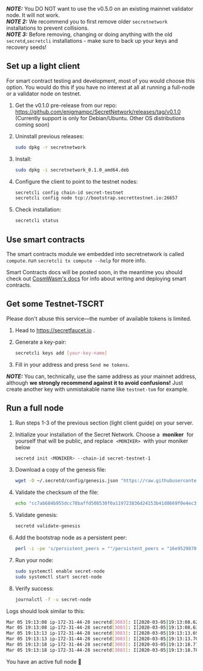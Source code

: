 **_NOTE:_** You DO NOT want to use the v0.5.0 on an existing mainnet validator node. It will not work. <br>
**_NOTE 2:_** We recommend you to first remove older `secretnetwork` installations to prevent collisions. <br>
**_NOTE 3:_** Before removing, changing or doing anything with the old `secretd`,`secretcli` installations - make sure to back up your keys and recovery seeds!

## Set up a light client

For smart contract testing and development, most of you would choose this option.
You would do this if you have no interest at all at running a full-node or a validator node on testnet.

1. Get the v0.1.0 pre-release from our repo: https://github.com/enigmampc/SecretNetwork/releases/tag/v0.1.0
   (Currently support is only for Debian/Ubuntu. Other OS distributions coming soon)
2. Uninstall previous releases:

   ```bash
   sudo dpkg -r secretnetwork
   ```

3. Install:

   ```bash
   sudo dpkg -i secretnetwork_0.1.0_amd64.deb
   ```

4. Configure the client to point to the testnet nodes:

   ```bash
   secretcli config chain-id secret-testnet
   secretcli config node tcp://bootstrap.secrettestnet.io:26657
   ```

5. Check installation:

   ```bash
   secretcli status
   ```

## Use smart contracts

The smart contracts module we embedded into secretnetwork is called `compute`.
run `secretcli tx compute --help` for more info.

Smart Contracts docs will be posted soon, in the meantime you should check out [CosmWasm's docs](https://github.com/confio/cosmwasm) for info about writing and deploying smart contracts.

## Get some Testnet-TSCRT

Please don't abuse this service—the number of available tokens is limited.

1. Head to https://secretfaucet.io .
2. Generate a key-pair:

   ```bash
   secretcli keys add [your-key-name]
   ```

3. Fill in your address and press `Send me tokens`.

**_NOTE:_** You can, technically, use the same address as your mainnet address, although **we strongly recommend against it to avoid confusions!** Just create another key with unmistakable name like `testnet-tom` for example.

## Run a full node

1. Run steps 1-3 of the previous section (light client guide) on your server.
2. Initialize your installation of the Secret Network. Choose a  **moniker**  for yourself that will be public, and replace  `<MONIKER>`  with your moniker below

   ```bash
   secretd init <MONIKER> --chain-id secret-testnet-1
   ```

3. Download a copy of the genesis file:

   ```bash
   wget -O ~/.secretd/config/genesis.json "https://raw.githubusercontent.com/enigmampc/SecretNetwork/master/secret-testnet-1-genesis.json"
   ```

4. Validate the checksum of the file:

   ```bash
   echo "cc7ab684b955dcc78baffd508530f0a119723836d24153b41d8669f0e4ec3caa $HOME/.secretd/config/genesis.json" | sha256sum --check
   ```

5. Validate genesis:

   ```bash
   secretd validate-genesis
   ```

6. Add the bootstrap node as a persistent peer:

   ```bash
   perl -i -pe 's/persistent_peers = ""/persistent_peers = "16e95298703bfbf6565a1cbb6691cf30129f52ca\@bootstrap.secrettestnet.io:26656"/' ~/.secretd/config/config.toml
   ```

7. Run your node:

   ```bash
   sudo systemctl enable secret-node
   sudo systemctl start secret-node
   ```

8. Verify success:

   ```bash
   journalctl -f -u secret-node
   ```

Logs should look similar to this:

```bash
Mar 05 19:13:08 ip-172-31-44-28 secretd[3083]: I[2020-03-05|19:13:08.623] Executed block                               module=state height=1920 validTxs=0 invalidTxs=0
Mar 05 19:13:08 ip-172-31-44-28 secretd[3083]: I[2020-03-05|19:13:08.633] Committed state                              module=state height=1920 txs=0 appHash=079C94F8198AC7F25BF5CF453F12B56A73816A4D07BA01630D3138A66136B340
Mar 05 19:13:13 ip-172-31-44-28 secretd[3083]: I[2020-03-05|19:13:13.698] Executed block                               module=state height=1921 validTxs=0 invalidTxs=0
Mar 05 19:13:13 ip-172-31-44-28 secretd[3083]: I[2020-03-05|19:13:13.707] Committed state                              module=state height=1921 txs=0 appHash=1CB9AA6337DCF83F09687965CEF539FD25AA17F5BB8AF520575A891CFB05A178
Mar 05 19:13:18 ip-172-31-44-28 secretd[3083]: I[2020-03-05|19:13:18.775] Executed block                               module=state height=1922 validTxs=0 invalidTxs=0
Mar 05 19:13:18 ip-172-31-44-28 secretd[3083]: I[2020-03-05|19:13:18.784] Committed state                              module=state height=1922 txs=0 appHash=E27C56C5F1D3A85E1E75F3882877065B06BACFC5CED8FA401CE066B8FFEDF608
```

You have an active full node :tada:
